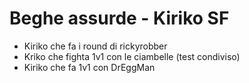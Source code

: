 # Beghe assurde - Kiriko SF

- Kiriko che fa i round di rickyrobber
- Kriko che fighta 1v1 con le ciambelle (test condiviso)
- Kiriko che fa 1v1 con DrEggMan
